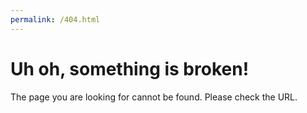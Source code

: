 ```yaml
---
permalink: /404.html
---
```


# Uh oh, something is broken!

The page you are looking for cannot be found. Please check the URL.
